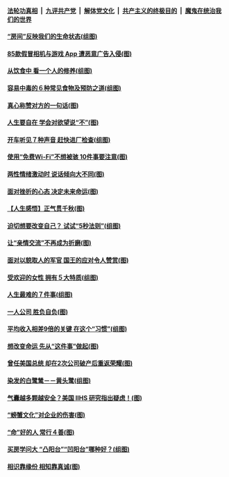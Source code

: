 ####  [法轮功真相](../../../../basic/blob/master/README.md?t=08180739) &nbsp;|&nbsp; [九评共产党](../../../../9ping.md/blob/master/README.md?t=08180739) &nbsp;|&nbsp; [解体党文化](../../../../jtdwh.md/blob/master/README.md?t=08180739)  &nbsp;|&nbsp; [共产主义的终极目的](../../../../gczydzjmd.md/blob/master/README.md?t=08180739) &nbsp;|&nbsp; [魔鬼在统治我们的世界](../../../../mgztzwmdsj.md/blob/master/README.md?t=08180739) 

#### [“房间”反映我们的生命状态(组图)](../pages/p8/903625.md?t=08180739) 

#### [85款假冒相机与游戏 App 遭恶意广告入侵(图)](../pages/p8/904001.md?t=08180739) 

#### [从饮食中 看一个人的修养(组图)](../pages/p8/904020.md?t=08180739) 

#### [容易中毒的６种常见食物及预防之道(组图)](../pages/p8/904019.md?t=08180739) 

#### [真心称赞对方的一句话(图)](../pages/p8/903899.md?t=08180739) 

#### [人生要自在 学会对欲望说“不”(图)](../pages/p8/903822.md?t=08180739) 

#### [开车听见７种声音 赶快进厂检查(组图)](../pages/p8/903792.md?t=08180739) 

#### [使用“免费Wi-Fi”不想被骇 10件事要注意(图)](../pages/p8/903693.md?t=08180739) 

#### [两性情绪激动时 说话倾向大不同(图)](../pages/p8/903896.md?t=08180739) 

#### [面对挫折的心态 决定未来命运(图)](../pages/p8/903615.md?t=08180739) 

#### [【人生感悟】正气贯千秋(图)](../pages/p8/903658.md?t=08180739) 

#### [迫切想要改变自己？ 试试“5秒法则”(组图)](../pages/p8/903788.md?t=08180739) 

#### [让“亲情交流”不再成为折磨(图)](../pages/p8/903787.md?t=08180739) 

#### [面对以貌取人的军官 国王的应对令人赞赏(图)](../pages/p8/903601.md?t=08180739) 

#### [受欢迎的女性 拥有５大特质(组图)](../pages/p8/903664.md?t=08180739) 

#### [人生最难的７件事(组图)](../pages/p8/903690.md?t=08180739) 

#### [一人公司 胜负自负(图)](../pages/p8/903592.md?t=08180739) 

#### [平均收入相差9倍的关键 在这个“习惯”(组图)](../pages/p8/903609.md?t=08180739) 

#### [想改变命运 先从“这件事”做起(图)](../pages/p8/903613.md?t=08180739) 

#### [曾任美国总统 却在2次公司破产后重返荣耀(图)](../pages/p8/903065.md?t=08180739) 

#### [染发的白鹭鸶－－黄头鹭(组图)](../pages/p8/903550.md?t=08180739) 

#### [气囊越多颗越安全？美国 IIHS 研究指出疑虑！(图)](../pages/p8/903548.md?t=08180739) 

#### [“螃蟹文化”对企业的伤害(图)](../pages/p8/903064.md?t=08180739) 

#### [“命”好的人 常行４善(图)](../pages/p8/903463.md?t=08180739) 

#### [买房学问大 “凸阳台”“凹阳台”哪种好？(组图)](../pages/p8/903477.md?t=08180739) 

#### [相识靠缘份 相知靠真诚(图)](../pages/p8/903055.md?t=08180739) 

